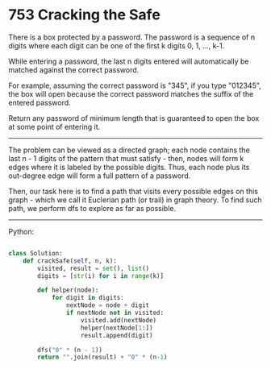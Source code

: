 # 753 Cracking the Safe

There is a box protected by a password. The password is a sequence of n digits
where each digit can be one of the first k digits 0, 1, ..., k-1.

While entering a password, the last n digits entered will automatically be
matched against the correct password.

For example, assuming the correct password is "345", if you type "012345", the
box will open because the correct password matches the suffix of the entered
password.

Return any password of minimum length that is guaranteed to open the box at
some point of entering it.

---

The problem can be viewed as a directed graph; each node contains the last
n - 1 digits of the pattern that must satisfy - then, nodes will form k edges
where it is labeled by the possible digits. Thus, each node plus its out-degree
edge will form a full pattern of a password.

Then, our task here is to find a path that visits every possible edges on this
graph - which we call it Euclerian path (or trail) in graph theory. To find
such path, we perform dfs to explore as far as possible.

---

Python:

```python

class Solution:
    def crackSafe(self, n, k):
        visited, result = set(), list()
        digits = [str(i) for i in range(k)]

        def helper(node):
            for digit in digits:
                nextNode = node + digit
                if nextNode not in visited:
                    visited.add(nextNode)
                    helper(nextNode[1:])
                    result.append(digit)

        dfs("0" * (n - 1))
        return "".join(result) + "0" * (n-1)
```
